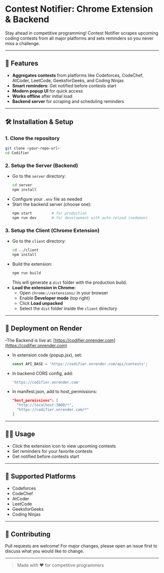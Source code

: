 # Contest Notifier: Chrome Extension & Backend

Stay ahead in competitive programming! Contest Notifier scrapes upcoming coding contests from all major platforms and sets reminders so you never miss a challenge.

---

## 🚀 Features
- **Aggregates contests** from platforms like Codeforces, CodeChef, AtCoder, LeetCode, GeeksforGeeks, and Coding Ninjas
- **Smart reminders**: Get notified before contests start
- **Modern popup UI** for quick access
- **Works offline** after initial load
- **Backend server** for scraping and scheduling reminders

---

## 🛠️ Installation & Setup

### 1. Clone the repository
```bash
git clone <your-repo-url>
cd Codifier
```

### 2. Setup the Server (Backend)
- Go to the `server` directory:
  ```bash
  cd server
  npm install
  ```
- Configure your `.env` file as needed
- Start the backend server (choose one):
  ```bash
  npm start         # for production
  npm run dev       # for development with auto-reload (nodemon)
  ```

### 3. Setup the Client (Chrome Extension)
- Go to the `client` directory:
  ```bash
  cd ../client
  npm install
  ```
- Build the extension:
  ```bash
  npm run build
  ```
  This will generate a `dist` folder with the production build.
- **Load the extension in Chrome:**
  - Open `chrome://extensions/` in your browser
  - Enable **Developer mode** (top right)
  - Click **Load unpacked**
  - Select the `dist` folder inside the `client` directory

---

## 🚀 Deployment on Render

-The Backend is live at: [https://codifier.onrender.com](https://codifier.onrender.com)

- In extension code (popup.jsx), set:
  ```js
  const API_BASE = 'https://codifier.onrender.com/api/contests';
  ```
- In backend CORS config, add:
  ```js
  'https://codifier.onrender.com'
  ```
- In manifest.json, add to host_permissions:
  ```json
  "host_permissions": [
    "http://localhost:3000/*",
    "https://codifier.onrender.com/*"
  ]
  ```

---

## 🧑‍💻 Usage
- Click the extension icon to view upcoming contests
- Set reminders for your favorite contests
- Get notified before contests start

---

## 📅 Supported Platforms
- Codeforces
- CodeChef
- AtCoder
- LeetCode
- GeeksforGeeks
- Coding Ninjas

---

## 🤝 Contributing
Pull requests are welcome! For major changes, please open an issue first to discuss what you would like to change.

---

> Made with ❤️ for competitive programmers
